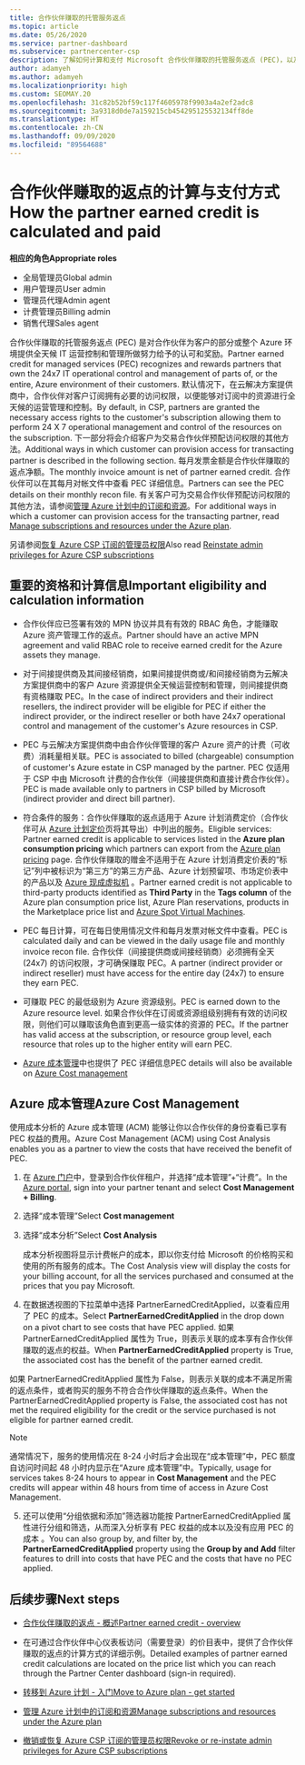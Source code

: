 ```yaml
---
title: 合作伙伴赚取的托管服务返点
ms.topic: article
ms.date: 05/26/2020
ms.service: partner-dashboard
ms.subservice: partnercenter-csp
description: 了解如何计算和支付 Microsoft 合作伙伴赚取的托管服务返点 (PEC)，以及如何确保你有资格赚取它们。
author: adamyeh
ms.author: adamyeh
ms.localizationpriority: high
ms.custom: SEOMAY.20
ms.openlocfilehash: 31c82b52bf59c117f4605978f9903a4a2ef2adc8
ms.sourcegitcommit: 3a9318d0de7a159215cb454295125532134ff8de
ms.translationtype: HT
ms.contentlocale: zh-CN
ms.lasthandoff: 09/09/2020
ms.locfileid: "89564688"
---
```

# <a name="how-the-partner-earned-credit-is-calculated-and-paid"></a><span data-ttu-id="1b060-103">合作伙伴赚取的返点的计算与支付方式</span><span class="sxs-lookup"><span data-stu-id="1b060-103">How the partner earned credit is calculated and paid</span></span>

<span data-ttu-id="1b060-104">**相应的角色**</span><span class="sxs-lookup"><span data-stu-id="1b060-104">**Appropriate roles**</span></span>

- <span data-ttu-id="1b060-105">全局管理员</span><span class="sxs-lookup"><span data-stu-id="1b060-105">Global admin</span></span>
- <span data-ttu-id="1b060-106">用户管理员</span><span class="sxs-lookup"><span data-stu-id="1b060-106">User admin</span></span>
- <span data-ttu-id="1b060-107">管理员代理</span><span class="sxs-lookup"><span data-stu-id="1b060-107">Admin agent</span></span>
- <span data-ttu-id="1b060-108">计费管理员</span><span class="sxs-lookup"><span data-stu-id="1b060-108">Billing admin</span></span>
- <span data-ttu-id="1b060-109">销售代理</span><span class="sxs-lookup"><span data-stu-id="1b060-109">Sales agent</span></span>

<span data-ttu-id="1b060-110">合作伙伴赚取的托管服务返点 (PEC) 是对合作伙伴为客户的部分或整个 Azure 环境提供全天候 IT 运营控制和管理所做努力给予的认可和奖励。</span><span class="sxs-lookup"><span data-stu-id="1b060-110">Partner earned credit for managed services (PEC) recognizes and rewards partners that own the 24x7 IT operational control and management of parts of, or the entire, Azure environment of their customers.</span></span> <span data-ttu-id="1b060-111">默认情况下，在云解决方案提供商中，合作伙伴对客户订阅拥有必要的访问权限，以便能够对订阅中的资源进行全天候的运营管理和控制。</span><span class="sxs-lookup"><span data-stu-id="1b060-111">By default, in CSP, partners are granted the necessary access rights to the customer's subscription allowing them to perform 24 X 7 operational management and control of the resources on the subscription.</span></span> <span data-ttu-id="1b060-112">下一部分将会介绍客户为交易合作伙伴预配访问权限的其他方法。</span><span class="sxs-lookup"><span data-stu-id="1b060-112">Additional ways in which customer can provision access for transacting partner is described in the following section.</span></span> <span data-ttu-id="1b060-113">每月发票金额是合作伙伴赚取的返点净额。</span><span class="sxs-lookup"><span data-stu-id="1b060-113">The monthly invoice amount is net of partner earned credit.</span></span> <span data-ttu-id="1b060-114">合作伙伴可以在其每月对帐文件中查看 PEC 详细信息。</span><span class="sxs-lookup"><span data-stu-id="1b060-114">Partners can see the PEC details on their monthly recon file.</span></span> <span data-ttu-id="1b060-115">有关客户可为交易合作伙伴预配访问权限的其他方法，请参阅[管理 Azure 计划中的订阅和资源](azure-plan-manage.md)。</span><span class="sxs-lookup"><span data-stu-id="1b060-115">For additional ways in which a customer can provision access for the transacting partner, read [Manage subscriptions and resources under the Azure plan](azure-plan-manage.md).</span></span>

<span data-ttu-id="1b060-116">另请参阅[恢复 Azure CSP 订阅的管理员权限](revoke-reinstate-csp.md)</span><span class="sxs-lookup"><span data-stu-id="1b060-116">Also read [Reinstate admin privileges for Azure CSP subscriptions](revoke-reinstate-csp.md)</span></span>

## <a name="important-eligibility-and-calculation-information"></a><span data-ttu-id="1b060-117">重要的资格和计算信息</span><span class="sxs-lookup"><span data-stu-id="1b060-117">Important eligibility and calculation information</span></span>

- <span data-ttu-id="1b060-118">合作伙伴应已签署有效的 MPN 协议并具有有效的 RBAC 角色，才能赚取 Azure 资产管理工作的返点。</span><span class="sxs-lookup"><span data-stu-id="1b060-118">Partner should have an active MPN agreement and valid RBAC role to receive earned credit for the Azure assets they manage.</span></span> 

- <span data-ttu-id="1b060-119">对于间接提供商及其间接经销商，如果间接提供商或/和间接经销商为云解决方案提供商中的客户 Azure 资源提供全天候运营控制和管理，则间接提供商有资格赚取 PEC。</span><span class="sxs-lookup"><span data-stu-id="1b060-119">In the case of indirect providers and their indirect resellers, the indirect provider will be eligible for PEC if either the indirect provider, or the indirect reseller or both have 24x7 operational control and management of the customer's Azure resources in CSP.</span></span>

- <span data-ttu-id="1b060-120">PEC 与云解决方案提供商中由合作伙伴管理的客户 Azure 资产的计费（可收费）消耗量相关联。</span><span class="sxs-lookup"><span data-stu-id="1b060-120">PEC is associated to billed (chargeable) consumption of customer's Azure estate in CSP managed by the partner.</span></span> <span data-ttu-id="1b060-121">PEC 仅适用于 CSP 中由 Microsoft 计费的合作伙伴（间接提供商和直接计费合作伙伴）。</span><span class="sxs-lookup"><span data-stu-id="1b060-121">PEC is made available only to partners in CSP billed by Microsoft (indirect provider and direct bill partner).</span></span> 

- <span data-ttu-id="1b060-122">符合条件的服务：合作伙伴赚取的返点适用于 Azure 计划消费定价（合作伙伴可从 [Azure 计划定价](https://partner.microsoft.com/commerce/sales)页将其导出）中列出的服务。</span><span class="sxs-lookup"><span data-stu-id="1b060-122">Eligible services: Partner earned credit is applicable to services listed in the **Azure plan consumption pricing** which partners can export from the [Azure plan pricing](https://partner.microsoft.com/commerce/sales) page.</span></span> <span data-ttu-id="1b060-123">合作伙伴赚取的赠金不适用于在 Azure 计划消费定价表的“标记”列中被标识为“第三方”的第三方产品、Azure 计划预留项、市场定价表中的产品以及 [Azure 现成虚拟机](https://partner.microsoft.com/resources/collection/azure-spot-in-csp#/) 。</span><span class="sxs-lookup"><span data-stu-id="1b060-123">Partner earned credit is not applicable to third-party products identified as **Third Party** in the **Tags column** of the Azure plan consumption price list, Azure Plan reservations, products in the Marketplace price list and [Azure Spot Virtual Machines](https://partner.microsoft.com/resources/collection/azure-spot-in-csp#/).</span></span>

- <span data-ttu-id="1b060-124">PEC 每日计算，可在每日使用情况文件和每月发票对帐文件中查看。</span><span class="sxs-lookup"><span data-stu-id="1b060-124">PEC is calculated daily and can be viewed in the daily usage file and monthly invoice recon file.</span></span> <span data-ttu-id="1b060-125">合作伙伴（间接提供商或间接经销商）必须拥有全天 (24x7) 的访问权限，才可确保赚取 PEC。</span><span class="sxs-lookup"><span data-stu-id="1b060-125">A partner (indirect provider or indirect reseller) must have access for the entire day (24x7) to ensure they earn PEC.</span></span>  

- <span data-ttu-id="1b060-126">可赚取 PEC 的最低级别为 Azure 资源级别。</span><span class="sxs-lookup"><span data-stu-id="1b060-126">PEC is earned down to the Azure resource level.</span></span> <span data-ttu-id="1b060-127">如果合作伙伴在订阅或资源组级别拥有有效的访问权限，则他们可以赚取该角色直到更高一级实体的资源的 PEC。</span><span class="sxs-lookup"><span data-stu-id="1b060-127">If the partner has valid access at the subscription, or resource group level, each resource that roles up to the higher entity will earn PEC.</span></span>  

- <span data-ttu-id="1b060-128">[Azure 成本管理](https://go.microsoft.com/fwlink/?linkid=2106482)中也提供了 PEC 详细信息</span><span class="sxs-lookup"><span data-stu-id="1b060-128">PEC details will also be available on [Azure Cost management](https://go.microsoft.com/fwlink/?linkid=2106482)</span></span>

## <a name="azure-cost-management"></a><span data-ttu-id="1b060-129">Azure 成本管理</span><span class="sxs-lookup"><span data-stu-id="1b060-129">Azure Cost Management</span></span>

<span data-ttu-id="1b060-130">使用成本分析的 Azure 成本管理 (ACM) 能够让你以合作伙伴的身份查看已享有 PEC 权益的费用。</span><span class="sxs-lookup"><span data-stu-id="1b060-130">Azure Cost Management (ACM) using Cost Analysis enables you as a partner to view the costs that have received the benefit of PEC.</span></span>  

1. <span data-ttu-id="1b060-131">在 [Azure 门户](https://portal.azure.com)中，登录到合作伙伴租户，并选择“成本管理”+“计费”。</span><span class="sxs-lookup"><span data-stu-id="1b060-131">In the [Azure portal](https://portal.azure.com), sign into your partner tenant and select **Cost Management + Billing**.</span></span>

2. <span data-ttu-id="1b060-132">选择“成本管理”</span><span class="sxs-lookup"><span data-stu-id="1b060-132">Select **Cost management**</span></span>

3. <span data-ttu-id="1b060-133">选择“成本分析”</span><span class="sxs-lookup"><span data-stu-id="1b060-133">Select **Cost Analysis**</span></span>

   <span data-ttu-id="1b060-134">成本分析视图将显示计费帐户的成本，即以你支付给 Microsoft 的价格购买和使用的所有服务的成本。</span><span class="sxs-lookup"><span data-stu-id="1b060-134">The Cost Analysis view will display the costs for your billing account, for all the services purchased and consumed at the prices that you pay Microsoft.</span></span>

4. <span data-ttu-id="1b060-135">在数据透视图的下拉菜单中选择 PartnerEarnedCreditApplied，以查看应用了 PEC 的成本。</span><span class="sxs-lookup"><span data-stu-id="1b060-135">Select **PartnerEarnedCreditApplied** in the drop down on a pivot chart to see costs that have PEC applied.</span></span> <span data-ttu-id="1b060-136">如果 PartnerEarnedCreditApplied 属性为 True，则表示关联的成本享有合作伙伴赚取的返点的权益。</span><span class="sxs-lookup"><span data-stu-id="1b060-136">When **PartnerEarnedCreditApplied** property is True, the associated cost has the benefit of the partner earned credit.</span></span> 

<span data-ttu-id="1b060-137">如果 PartnerEarnedCreditApplied 属性为 False，则表示关联的成本不满足所需的返点条件，或者购买的服务不符合合作伙伴赚取的返点条件。</span><span class="sxs-lookup"><span data-stu-id="1b060-137">When the PartnerEarnedCreditApplied property is False, the associated cost has not met the required eligibility for the credit or the service purchased is not eligible for partner earned credit.</span></span>

>[!NOTE] 
><span data-ttu-id="1b060-138">通常情况下，服务的使用情况在 8-24 小时后才会出现在“成本管理”中，PEC 额度自访问时间起 48 小时内显示在“Azure 成本管理”中。</span><span class="sxs-lookup"><span data-stu-id="1b060-138">Typically, usage for services takes 8-24 hours to appear in **Cost Management** and the PEC credits will appear within 48 hours from time of access in Azure Cost Management.</span></span>

5. <span data-ttu-id="1b060-139">还可以使用“分组依据和添加”筛选器功能按 PartnerEarnedCreditApplied 属性进行分组和筛选，从而深入分析享有 PEC 权益的成本以及没有应用 PEC 的成本 。</span><span class="sxs-lookup"><span data-stu-id="1b060-139">You can also group by, and filter by, the **PartnerEarnedCreditApplied** property using the **Group by and Add** filter features to drill into costs that have PEC and the costs that have no PEC applied.</span></span>

## <a name="next-steps"></a><span data-ttu-id="1b060-140">后续步骤</span><span class="sxs-lookup"><span data-stu-id="1b060-140">Next steps</span></span>

- [<span data-ttu-id="1b060-141">合作伙伴赚取的返点 - 概述</span><span class="sxs-lookup"><span data-stu-id="1b060-141">Partner earned credit - overview</span></span>](partner-earned-credit.md)

- <span data-ttu-id="1b060-142">在可通过合作伙伴中心仪表板访问（需要登录）的价目表中，提供了合作伙伴赚取的返点的计算方式的详细示例。</span><span class="sxs-lookup"><span data-stu-id="1b060-142">Detailed examples of partner earned credit calculations are located on the price list which you can reach through the Partner Center dashboard (sign-in required).</span></span>

- [<span data-ttu-id="1b060-143">转移到 Azure 计划 - 入门</span><span class="sxs-lookup"><span data-stu-id="1b060-143">Move to Azure plan - get started</span></span>](azure-plan-get-started.md)

- [<span data-ttu-id="1b060-144">管理 Azure 计划中的订阅和资源</span><span class="sxs-lookup"><span data-stu-id="1b060-144">Manage subscriptions and resources under the Azure plan</span></span>](azure-plan-manage.md)

- [<span data-ttu-id="1b060-145">撤销或恢复 Azure CSP 订阅的管理员权限</span><span class="sxs-lookup"><span data-stu-id="1b060-145">Revoke or re-instate admin privileges for Azure CSP subscriptions  </span></span>](revoke-reinstate-csp.md)

